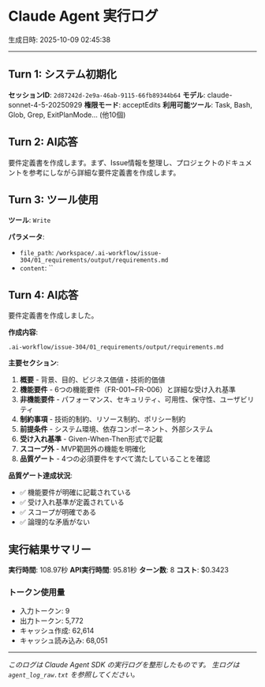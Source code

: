 # Claude Agent 実行ログ

生成日時: 2025-10-09 02:45:38

---

## Turn 1: システム初期化

**セッションID**: `2d87242d-2e9a-46ab-9115-66fb89344b64`
**モデル**: claude-sonnet-4-5-20250929
**権限モード**: acceptEdits
**利用可能ツール**: Task, Bash, Glob, Grep, ExitPlanMode... (他10個)

## Turn 2: AI応答

要件定義書を作成します。まず、Issue情報を整理し、プロジェクトのドキュメントを参考にしながら詳細な要件定義書を作成します。

## Turn 3: ツール使用

**ツール**: `Write`

**パラメータ**:
- `file_path`: `/workspace/.ai-workflow/issue-304/01_requirements/output/requirements.md`
- `content`: ``

## Turn 4: AI応答

要件定義書を作成しました。

**作成内容**:

`.ai-workflow/issue-304/01_requirements/output/requirements.md`

**主要セクション**:
1. **概要** - 背景、目的、ビジネス価値・技術的価値
2. **機能要件** - 6つの機能要件（FR-001~FR-006）と詳細な受け入れ基準
3. **非機能要件** - パフォーマンス、セキュリティ、可用性、保守性、ユーザビリティ
4. **制約事項** - 技術的制約、リソース制約、ポリシー制約
5. **前提条件** - システム環境、依存コンポーネント、外部システム
6. **受け入れ基準** - Given-When-Then形式で記載
7. **スコープ外** - MVP範囲外の機能を明確化
8. **品質ゲート** - 4つの必須要件をすべて満たしていることを確認

**品質ゲート達成状況**:
- ✅ 機能要件が明確に記載されている
- ✅ 受け入れ基準が定義されている  
- ✅ スコープが明確である
- ✅ 論理的な矛盾がない

## 実行結果サマリー

**実行時間**: 108.97秒
**API実行時間**: 95.81秒
**ターン数**: 8
**コスト**: $0.3423

### トークン使用量
- 入力トークン: 9
- 出力トークン: 5,772
- キャッシュ作成: 62,614
- キャッシュ読み込み: 68,051

---

*このログは Claude Agent SDK の実行ログを整形したものです。*
*生ログは `agent_log_raw.txt` を参照してください。*